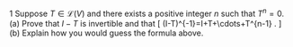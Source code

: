 1 Suppose $T \in \mathcal{L}(V)$ and there exists a positive integer $n$ such that $T^{n}=0$.
(a) Prove that $I-T$ is invertible and that
\[
(I-T)^{-1}=I+T+\cdots+T^{n-1} .
\]
(b) Explain how you would guess the formula above.
